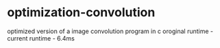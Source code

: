 # optimization-convolution
optimized version of a image convolution program in c
oroginal runtime - 
current runtime - 6.4ms
